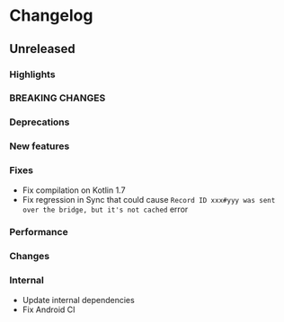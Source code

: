 # Changelog

## Unreleased

### Highlights

### BREAKING CHANGES

### Deprecations

### New features

### Fixes

- Fix compilation on Kotlin 1.7
- Fix regression in Sync that could cause `Record ID xxx#yyy was sent over the bridge, but it's not cached` error

### Performance

### Changes

### Internal

- Update internal dependencies
- Fix Android CI
